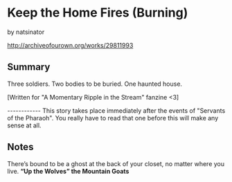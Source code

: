 # Keep the Home Fires (Burning)

by natsinator

http://archiveofourown.org/works/29811993

## Summary

Three soldiers. Two bodies to be buried. One haunted house.

\[Written for "A Momentary Ripple in the Stream" fanzine <3\]

\-\-\-\-\-\-\-\-\-\-\-\-
This story takes place immediately after the events of "Servants of the Pharaoh". You really have to read that one before this will make any sense at all.

## Notes

There’s bound to be a ghost at the back of your closet, no matter where you live. 
**“Up the Wolves”
the Mountain Goats**

